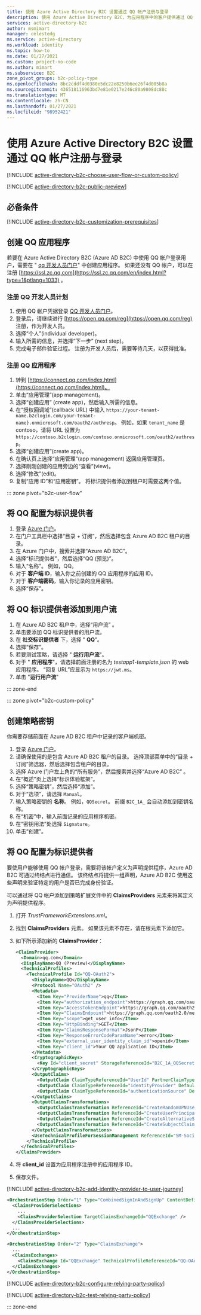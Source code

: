 ```yaml
---
title: 使用 Azure Active Directory B2C 设置通过 QQ 帐户注册与登录
description: 使用 Azure Active Directory B2C，为应用程序中的客户提供通过 QQ 帐户注册与登录的功能。
services: active-directory-b2c
author: msmimart
manager: celestedg
ms.service: active-directory
ms.workload: identity
ms.topic: how-to
ms.date: 01/27/2021
ms.custom: project-no-code
ms.author: mimart
ms.subservice: B2C
zone_pivot_groups: b2c-policy-type
ms.openlocfilehash: 8bc2cddf4d0380e5dc22e8250b6ee26f4d005b8a
ms.sourcegitcommit: 436518116963bd7e81e0217e246c80a9808dc88c
ms.translationtype: MT
ms.contentlocale: zh-CN
ms.lasthandoff: 01/27/2021
ms.locfileid: "98952421"
---
```

# <a name="set-up-sign-up-and-sign-in-with-a-qq-account-using-azure-active-directory-b2c"></a>使用 Azure Active Directory B2C 设置通过 QQ 帐户注册与登录

[!INCLUDE [active-directory-b2c-choose-user-flow-or-custom-policy](../../includes/active-directory-b2c-choose-user-flow-or-custom-policy.md)]

[!INCLUDE [active-directory-b2c-public-preview](../../includes/active-directory-b2c-public-preview.md)]

## <a name="prerequisites"></a>必备条件

[!INCLUDE [active-directory-b2c-customization-prerequisites](../../includes/active-directory-b2c-customization-prerequisites.md)]

## <a name="create-a-qq-application"></a>创建 QQ 应用程序

若要在 Azure Active Directory B2C (Azure AD B2C) 中使用 QQ 帐户登录用户，需要在 " [qq 开发人员门户](http://open.qq.com)" 中创建应用程序。 如果还没有 QQ 帐户，可以在注册 [https://ssl.zc.qq.com](https://ssl.zc.qq.com/en/index.html?type=1&ptlang=1033) 。

### <a name="register-for-the-qq-developer-program"></a>注册 QQ 开发人员计划

1. 使用 QQ 帐户凭据登录 [QQ 开发人员门户](http://open.qq.com)。
1. 登录后，请继续进行 [https://open.qq.com/reg](https://open.qq.com/reg) 注册，作为开发人员。
1. 选择“个人”(individual developer)。
1. 输入所需的信息，并选择“下一步” (next step)。
1. 完成电子邮件验证过程。 注册为开发人员后，需要等待几天，以获得批准。

### <a name="register-a-qq-application"></a>注册 QQ 应用程序

1. 转到 [https://connect.qq.com/index.html](https://connect.qq.com/index.html)。
1. 单击“应用管理”(app management)。
1. 选择“创建应用” (create app)，然后输入所需的信息。
1. 在“授权回调域”(callback URL) 中输入 `https://your-tenant-name.b2clogin.com/your-tenant-name}.onmicrosoft.com/oauth2/authresp`。 例如，如果 `tenant_name` 是 contoso，请将 URL 设置为 `https://contoso.b2clogin.com/contoso.onmicrosoft.com/oauth2/authresp`。
1. 选择“创建应用”(create app)。
1. 在确认页上选择“应用管理”(app management) 返回应用管理页。
1. 选择刚刚创建的应用旁边的“查看”(view)。
1. 选择“修改”(edit)。
1. 复制“应用 ID”和“应用密钥”。 将标识提供者添加到租户时需要这两个值。

::: zone pivot="b2c-user-flow"

## <a name="configure-qq-as-an-identity-provider"></a>将 QQ 配置为标识提供者

1. 登录 [Azure 门户](https://portal.azure.com/)。
1. 在门户工具栏中选择“目录 + 订阅”，然后选择包含 Azure AD B2C 租户的目录。
1. 在 Azure 门户中，搜索并选择“Azure AD B2C”。
1. 选择“标识提供者”，然后选择“QQ (预览)”。
1. 输入“名称”。 例如，QQ。
1. 对于 **客户端 ID**，输入你之前创建的 QQ 应用程序的应用 ID。
1. 对于 **客户端密码**，输入你记录的应用密钥。
1. 选择“保存”。

## <a name="add-qq-identity-provider-to-a-user-flow"></a>将 QQ 标识提供者添加到用户流 

1. 在 Azure AD B2C 租户中，选择“用户流”  。
1. 单击要添加 QQ 标识提供者的用户流。
1. 在 **社交标识提供者** 下，选择 " **QQ**"。
1. 选择“保存”。
1. 若要测试策略，请选择 " **运行用户流**"。
1. 对于 " **应用程序**"，请选择前面注册的名为 *testapp1-template.json* 的 web 应用程序。 “回复 URL”应显示为 `https://jwt.ms`。
1. 单击 "**运行用户流**"

::: zone-end

::: zone pivot="b2c-custom-policy"

## <a name="create-a-policy-key"></a>创建策略密钥

你需要存储前面在 Azure AD B2C 租户中记录的客户端机密。

1. 登录 [Azure 门户](https://portal.azure.com/)。
2. 请确保使用的是包含 Azure AD B2C 租户的目录。 选择顶部菜单中的“目录 + 订阅”筛选器，然后选择包含租户的目录。
3. 选择 Azure 门户左上角的“所有服务”，然后搜索并选择“Azure AD B2C” 。
4. 在“概述”页上选择“标识体验框架”。
5. 选择“策略密钥”，然后选择“添加”。
6. 对于“选项”，请选择 `Manual`。
7. 输入策略密钥的 **名称**。 例如，`QQSecret`。 前缀 `B2C_1A_` 会自动添加到密钥名称。
8. 在“机密”中，输入前面记录的应用程序机密。
9. 在“密钥用法”处选择 `Signature`。
10. 单击“创建”。

## <a name="configure-qq-as-an-identity-provider"></a>将 QQ 配置为标识提供者

要使用户能够使用 QQ 帐户登录，需要将该帐户定义为声明提供程序，Azure AD B2C 可通过终结点进行通信。 该终结点将提供一组声明，Azure AD B2C 使用这些声明来验证特定的用户是否已完成身份验证。

可以通过将 QQ 帐户添加到策略扩展文件中的 **ClaimsProviders** 元素来将其定义为声明提供程序。

1. 打开 *TrustFrameworkExtensions.xml*。
2. 找到 **ClaimsProviders** 元素。 如果该元素不存在，请在根元素下添加它。
3. 如下所示添加新的 **ClaimsProvider**：

    ```xml
    <ClaimsProvider>
      <Domain>qq.com</Domain>
      <DisplayName>QQ (Preview)</DisplayName>
      <TechnicalProfiles>
        <TechnicalProfile Id="QQ-OAuth2">
          <DisplayName>QQ</DisplayName>
          <Protocol Name="OAuth2" />
          <Metadata>
            <Item Key="ProviderName">qq</Item>
            <Item Key="authorization_endpoint">https://graph.qq.com/oauth2.0/authorize</Item>
            <Item Key="AccessTokenEndpoint">https://graph.qq.com/oauth2.0/token</Item>
            <Item Key="ClaimsEndpoint">https://graph.qq.com/oauth2.0/me</Item>
            <Item Key="scope">get_user_info</Item>
            <Item Key="HttpBinding">GET</Item>
            <Item Key="ClaimsResponseFormat">JsonP</Item>
            <Item Key="ResponseErrorCodeParamName">error</Item>
            <Item Key="external_user_identity_claim_id">openid</Item>
            <Item Key="client_id">Your QQ application ID</Item>
          </Metadata>
          <CryptographicKeys>
            <Key Id="client_secret" StorageReferenceId="B2C_1A_QQSecret" />
          </CryptographicKeys>
          <OutputClaims>
            <OutputClaim ClaimTypeReferenceId="UserId" PartnerClaimType="openid" />
            <OutputClaim ClaimTypeReferenceId="identityProvider" DefaultValue="qq.com" AlwaysUseDefaultValue="true" />
            <OutputClaim ClaimTypeReferenceId="authenticationSource" DefaultValue="socialIdpAuthentication" AlwaysUseDefaultValue="true" />
          </OutputClaims>
          <OutputClaimsTransformations>
            <OutputClaimsTransformation ReferenceId="CreateRandomUPNUserName" />
            <OutputClaimsTransformation ReferenceId="CreateUserPrincipalName" />
            <OutputClaimsTransformation ReferenceId="CreateAlternativeSecurityId" />
            <OutputClaimsTransformation ReferenceId="CreateSubjectClaimFromAlternativeSecurityId" />
          </OutputClaimsTransformations>
          <UseTechnicalProfileForSessionManagement ReferenceId="SM-SocialLogin" />
        </TechnicalProfile>
      </TechnicalProfiles>
    </ClaimsProvider>
    ```

4. 将 **client_id** 设置为应用程序注册中的应用程序 ID。
5. 保存文件。

[!INCLUDE [active-directory-b2c-add-identity-provider-to-user-journey](../../includes/active-directory-b2c-add-identity-provider-to-user-journey.md)]


```xml
<OrchestrationStep Order="1" Type="CombinedSignInAndSignUp" ContentDefinitionReferenceId="api.signuporsignin">
  <ClaimsProviderSelections>
    ...
    <ClaimsProviderSelection TargetClaimsExchangeId="QQExchange" />
  </ClaimsProviderSelections>
  ...
</OrchestrationStep>

<OrchestrationStep Order="2" Type="ClaimsExchange">
  ...
  <ClaimsExchanges>
    <ClaimsExchange Id="QQExchange" TechnicalProfileReferenceId="QQ-OAuth2" />
  </ClaimsExchanges>
</OrchestrationStep>
```

[!INCLUDE [active-directory-b2c-configure-relying-party-policy](../../includes/active-directory-b2c-configure-relying-party-policy-user-journey.md)]

[!INCLUDE [active-directory-b2c-test-relying-party-policy](../../includes/active-directory-b2c-test-relying-party-policy-user-journey.md)]

::: zone-end
